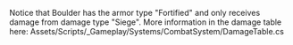 Notice that Boulder has the armor type "Fortified" and only receives damage from damage type "Siege". More information in the damage table here: Assets/Scripts/_Gameplay/Systems/CombatSystem/DamageTable.cs